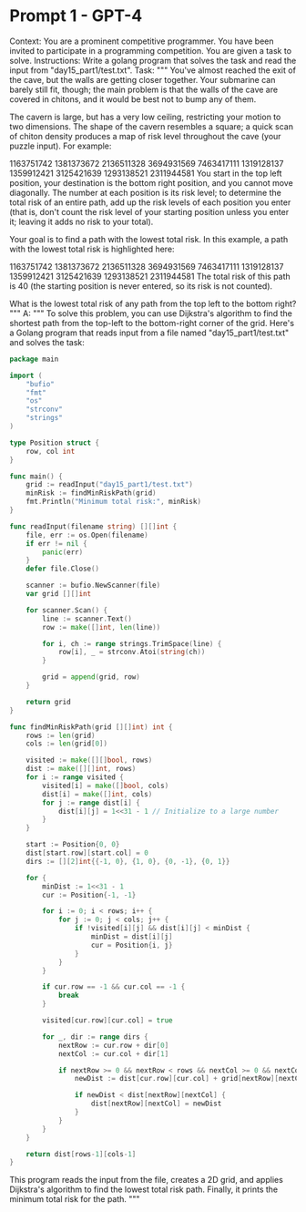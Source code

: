 # Prompt 1 - GPT-4
Context: You are a prominent competitive programmer. You have been invited to participate in a programming competition. You are given a task to solve.
Instructions: Write a golang program that solves the task and read the input from "day15_part1/test.txt".
Task:
"""
You've almost reached the exit of the cave, but the walls are getting closer together. Your submarine can barely still fit, though; the main problem is that the walls of the cave are covered in chitons, and it would be best not to bump any of them.

The cavern is large, but has a very low ceiling, restricting your motion to two dimensions. The shape of the cavern resembles a square; a quick scan of chiton density produces a map of risk level throughout the cave (your puzzle input). For example:

1163751742
1381373672
2136511328
3694931569
7463417111
1319128137
1359912421
3125421639
1293138521
2311944581
You start in the top left position, your destination is the bottom right position, and you cannot move diagonally. The number at each position is its risk level; to determine the total risk of an entire path, add up the risk levels of each position you enter (that is, don't count the risk level of your starting position unless you enter it; leaving it adds no risk to your total).

Your goal is to find a path with the lowest total risk. In this example, a path with the lowest total risk is highlighted here:

1163751742
1381373672
2136511328
3694931569
7463417111
1319128137
1359912421
3125421639
1293138521
2311944581
The total risk of this path is 40 (the starting position is never entered, so its risk is not counted).

What is the lowest total risk of any path from the top left to the bottom right?
"""
A:
"""
To solve this problem, you can use Dijkstra's algorithm to find the shortest path from the top-left to the bottom-right corner of the grid. Here's a Golang program that reads input from a file named "day15_part1/test.txt" and solves the task:
```go
package main

import (
	"bufio"
	"fmt"
	"os"
	"strconv"
	"strings"
)

type Position struct {
	row, col int
}

func main() {
	grid := readInput("day15_part1/test.txt")
	minRisk := findMinRiskPath(grid)
	fmt.Println("Minimum total risk:", minRisk)
}

func readInput(filename string) [][]int {
	file, err := os.Open(filename)
	if err != nil {
		panic(err)
	}
	defer file.Close()

	scanner := bufio.NewScanner(file)
	var grid [][]int

	for scanner.Scan() {
		line := scanner.Text()
		row := make([]int, len(line))

		for i, ch := range strings.TrimSpace(line) {
			row[i], _ = strconv.Atoi(string(ch))
		}

		grid = append(grid, row)
	}

	return grid
}

func findMinRiskPath(grid [][]int) int {
	rows := len(grid)
	cols := len(grid[0])

	visited := make([][]bool, rows)
	dist := make([][]int, rows)
	for i := range visited {
		visited[i] = make([]bool, cols)
		dist[i] = make([]int, cols)
		for j := range dist[i] {
			dist[i][j] = 1<<31 - 1 // Initialize to a large number
		}
	}

	start := Position{0, 0}
	dist[start.row][start.col] = 0
	dirs := [][2]int{{-1, 0}, {1, 0}, {0, -1}, {0, 1}}

	for {
		minDist := 1<<31 - 1
		cur := Position{-1, -1}

		for i := 0; i < rows; i++ {
			for j := 0; j < cols; j++ {
				if !visited[i][j] && dist[i][j] < minDist {
					minDist = dist[i][j]
					cur = Position{i, j}
				}
			}
		}

		if cur.row == -1 && cur.col == -1 {
			break
		}

		visited[cur.row][cur.col] = true

		for _, dir := range dirs {
			nextRow := cur.row + dir[0]
			nextCol := cur.col + dir[1]

			if nextRow >= 0 && nextRow < rows && nextCol >= 0 && nextCol < cols && !visited[nextRow][nextCol] {
				newDist := dist[cur.row][cur.col] + grid[nextRow][nextCol]

				if newDist < dist[nextRow][nextCol] {
					dist[nextRow][nextCol] = newDist
				}
			}
		}
	}

	return dist[rows-1][cols-1]
}
```
This program reads the input from the file, creates a 2D grid, and applies Dijkstra's algorithm to find the lowest total risk path. Finally, it prints the minimum total risk for the path.
"""
